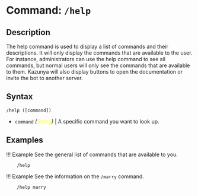# **Command:** `/help`

## **Description**

The help command is used to display a list of commands and their descriptions. It will only display the commands that are available to the user. For instance, administrators can use the help command to see all commands, but normal users will only see the commands that are available to them. Kazunya will also display buttons to open the documentation or invite the bot to another server.

## **Syntax**

    /help ([command])

- `command` *(<span style="color:yellow">String</span>)* | A specific command you want to look up.

## **Examples**

!!! Example
    See the general list of commands that are available to you.

        /help

!!! Example
    See the information on the `/marry` command.

        /help marry